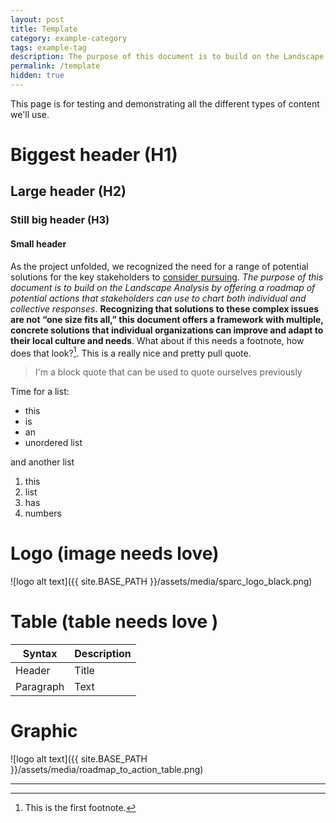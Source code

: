 ```yaml
---
layout: post
title: Template
category: example-category
tags: example-tag
description: The purpose of this document is to build on the Landscape Analysis by offering a roadmap of potential actions that stakeholders can use to chart both individual and collective responses.
permalink: /template
hidden: true
---
```


This page is for testing and demonstrating all the different types of content we'll use.

# Biggest header (H1)
## Large header (H2)
### Still big header (H3)
#### Small header

As the project unfolded, we recognized the need for a range of potential solutions for the key stakeholders to [consider pursuing](https://josephmcarthur.github.io/infrastructure/template). *The purpose of this document is to build on the Landscape Analysis by offering a roadmap of potential actions that stakeholders can use to chart both individual and collective responses*. **Recognizing that solutions to these complex issues are not “one size fits all,” this document offers a framework with multiple, concrete solutions that individual organizations can improve and adapt to their local culture and needs**. What about if this needs a footnote, how does that look?[^1]. <span class="pullquote">This is a really nice and pretty pull quote.<span>

> I'm a block quote that can be used to quote ourselves previously


Time for a list:

* this
* is
* an
* unordered list

and another list

1. this
2. list
3. has
4. numbers

# Logo (image needs love)

![logo alt text]({{ site.BASE_PATH }}/assets/media/sparc_logo_black.png)

# Table (table needs love )

| Syntax      | Description |
| ----------- | ----------- |
| Header      | Title       |
| Paragraph   | Text        |

# Graphic

![logo alt text]({{ site.BASE_PATH }}/assets/media/roadmap_to_action_table.png)




***


[^1]: This is the first footnote.
